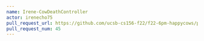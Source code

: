 ```yaml
---
name: Irene-CowDeathController
actor: irenecho75
pull_request_url: https://github.com/ucsb-cs156-f22/f22-6pm-happycows/pull/45
pull_request_num: 45
---
```

